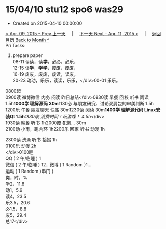 # 15/04/10 stu12 spo6 was29

* Created on 2015-04-10 00:00:00

[&lt; Apr. 09, 2015 - Prev 上一天](d09.md)     \|     [下一天 Next - Apr. 11, 2015 &gt;](d11.md)     \|     [返回月历 Back to Month ^](index.md)   
Pri Tasks:  
1. prepare paper  
08-11 读读，读**学**，必必，必乐，  
12-15 读**学**，**学学**，废废，废废，  
16-19 废废，废废，废读，读废，  
20-23 动动，乐乐，读读，乐乐，&lt;/div&gt;00-01 乐乐。  
  
0800起  
0900读 微博微信 内务 阅读 昨日总结&lt;/div&gt;0930读 早餐 回校 听书 阅读 1.5h**1000学 理解源码 30m**1130必 与朋友研究、讨论双肩包的审美判断 1.5h  
1200乐 午餐 朋友聊天 快递 30m1230读 阅读 30m**1400学 理解源代码 Linux安装Qt 1.5h**_1830废 浪费时间！玩游戏！ 4.5h_&lt;/div&gt;  
1930读 晚餐 听书 1h2000废 犯懒… 30m  
2100动 小雨，跑内环 1h2200乐 回家 听书 动漫 1h  
  
2300读 洗澡 听书 拾掇 1h  
0100乐 动漫 2h  
&lt;/div&gt;0100睡  
QQ \( 2 午/临睡 \) 1  
微信 \( 2 午/临睡 \) 12…微博 \( 1 Random \)1…  
运动 \( 1 Random \)串门 \(  
类，时，%  
学2，11.8  
动1，5.9  
读4，23.5  
乐3.5，20.6  
必1.5，8.8  
废5，29.4  
总17&lt;/div&gt;

